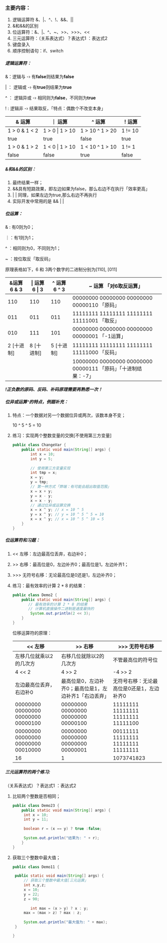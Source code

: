 ### 主要内容：

1. 逻辑运算符 &、|、^、!、&&、||
2. &和&&的区别
3. 位运算符：&、|、^、~、>>、>>>、<<
4. 三元运算符：（关系表达式）？表达式1 ：表达式2
5. 键盘录入
6. 顺序控制语句：if、switch



##### 逻辑运算符：

&：逻辑与 -› 有**false**则结果为**false**

 | ： 逻辑或 -› 有**true**则结果为**true**

^ ： 逻辑异或 -› 相同则为**false**，不同则为**true**

 ! :   逻辑非 -› 结果取反，「特点：偶数个不改变本身」

| & 运算        | ｜ 运算         | ^ 运算          | ！运算  |
| ------------- | --------------- | --------------- | ------- |
| 1 > 0 & 1 < 2 | 1 > 0 \| 1 > 10 | 1 > 10 ^ 1 > 20 | 1 != 10 |
| true          | true            | false           | true    |
| 1 > 0 & 1 > 2 | 1 < 0 \| 1 > 10 | 1 < 10 ^ 1 > 10 | 1 != 1  |
| false         | false           | true            | false   |



##### &和&&的区别：

1. 最终结果一样；
2. &&具有短路效果，即左边如果为false，那么右边不在执行「效率更高」
3. | | 同理，如果左边为true,那么右边不再执行
4. 实际开发中常用的是 &&  | |



##### 位运算：

& : 有0则为0；

｜：有1则为1；

^ ：相同则为0，不同则为1；

~ ：按位取反「取反码」

原理表格如下，6 和 3两个数字的二进制分别为[110], [011]

| &运算  6 & 3 | \| 运算  6 \| 3 | ^ 运算  6 ^ 3 | ~ 运算 「对6取反运算」                                       |
| ------------ | --------------- | ------------- | ------------------------------------------------------------ |
| 110          | 110             | 110           | 00000000 00000000 00000000 00000110 「原码」                 |
| 011          | 011             | 011           | 11111111 11111111 11111111 11111001 「取反」                 |
| 010          | 111             | 101           | 00000000 00000000 00000000 00000001 「-1运算」               |
| 2 [十进制]   | 8 [十进制]      | 5 [十进制]    | 11111111 11111111 11111111 11111000 「反码」                 |
|              |                 |               | 10000000 00000000 00000000 00000111 「原码」「十进制结果：-7」 |

***!正负数的原码、反码、补码原理需要再熟悉一次！***



##### 位异或运算^的特点，例题补充：

1. 特点：一个数据对另一个数据位异或两次，该数本身不变；

   10 ^ 5 ^ 5 = 10

2. 练习：实现两个整数变量的交换[不使用第三方变量]

   ```java
   public class ChangeVar {
       public static void main(String[] args) {
           int x = 10;
           int y = 5;
           
           // 使用第三方变量实现
           int tmp = x;        
           x = y;
           y = tmp;
           // 第一种方式「弊端：有可能会超出取值范围」
           x = x + y;
           y = x - y;
           x = x - y;
           // 通过位异或运算交换
           x = x ^ y; // x = 10 ^ 5
           y = x ^ y; // y = 10 ^ 5 ^ 5 = 10
           x = x ^ y; // x = 10 ^ 5 ^ 10 = 5
       }
   }
   ```

   

##### 位运算符和习题：

1. << 左移：左边最高位丢弃，右边补0；

2. \>> 右移：最高位是0，左边补齐0；最高位是1，左边补齐1；

3. \>>> 无符号右移：无论最高位是0还是1，左边补齐0；

4. 练习：最有效率的计算 2 * 8 的结果：

   ```java
   public class Demo2 {
       public static void main(String[] args) {
          // 最有效率的计算 2 * 8 的结果
          // 计算机直接操作二进制是速度最快的
           System.out.println(2 << 3);
       }
   }
   ```

   位移运算符的原理：

   | << 左移                             | \>> 右移                                               | \>>> 无符号右移                           |
   | ----------------------------------- | ------------------------------------------------------ | ----------------------------------------- |
   | 左移几位就乘以2的几次方             | 右移几位就除以2的几次方                                | 不管最高位的符号位                        |
   | 4 << 2                              | 4 >> 2                                                 | -4 >> 2                                   |
   | 左边最高位丢弃，右边补0             | 最高位是0，左边补齐0；最高位是1，左边补齐1「右边丢弃」 | 无符号右移：无论最高位是0还是1，左边补齐0 |
   | 00000000 00000000 00000000 00000100 | 00000000 00000000 00000000 00000100                    | 11111111 11111111 11111111 11111100       |
   | 00000000 00000000 00000000 00010000 | 00000000 00000000 00000000 00000001                    | 00111111 11111111 11111111 11111111       |
   | 16                                  | 1                                                      | 1073741823                                |

   

##### 三元运算符的两个练习:

（关系表达式）？表达式1 ：表达式2

1. 比较两个整数是否相同；

   ```java
   public class Demo23 {
       public static void main(String[] args) {
   		int x = 10;
   		int y = 11;	
   		
   		boolean r = (x == y) ? true :false;
   		
   		System.out.println("结果为: " + r);
       }
   }
   ```

   

2. 获取三个整数中最大值；

   ```java
   public class Demo11 {
   
   	public static void main(String[] args) {		
   		// 获取三个整数中最大值[三元运算」
   		int x,y,z;
   		x = 10;
   		y = 22;
   		z = 90;
   		
           int max = (x > y) ? x : y;
   		max = (max > z) ? max : z;
   		
   		System.out.println("最大值为: " + max);
   	}
   
   }
   ```

   